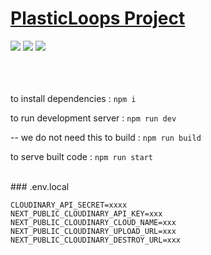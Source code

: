 # [PlasticLoops Project](https://plastic-loop.et.r.appspot.com)

<image src="public/shots/logo.png">
<image src="public/shots/frompdf.png">
<image src="public/shots/home.png">

<br>
<br>
<br>
<br>

to install dependencies : `npm i`

to run development server : `npm run dev`

-- we do not need this
to build : `npm run build`

to serve built code : `npm run start`

<br>
### .env.local

```
CLOUDINARY_API_SECRET=xxxx
NEXT_PUBLIC_CLOUDINARY_API_KEY=xxx
NEXT_PUBLIC_CLOUDINARY_CLOUD_NAME=xxx
NEXT_PUBLIC_CLOUDINARY_UPLOAD_URL=xxx
NEXT_PUBLIC_CLOUDINARY_DESTROY_URL=xxx
```
